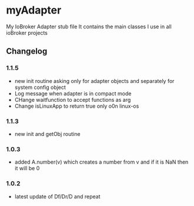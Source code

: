 # myAdapter

My IoBroker Adapter stub file
It contains the main classes I use in all ioBroker projects

## Changelog

### 1.1.5 

* new init routine asking only for adapter objects and separately for system config object
* Log message when adapter is in compact mode
* CHange waitfunction to accept functions as arg
* Change isLinuxApp to return true only o0n linux-os

### 1.1.3

* new init and getObj routine

### 1.0.3

* added A.number(v) which creates a number from v and if it is NaN then it will be 0

### 1.0.2

* latest update of Df/Dr/D and repeat